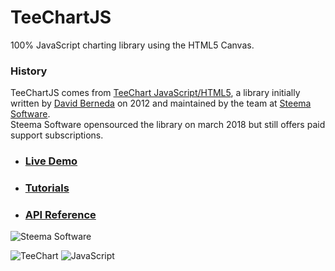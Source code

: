 # TeeChartJS
100% JavaScript charting library using the HTML5 Canvas.

### History

TeeChartJS comes from [TeeChart JavaScript/HTML5](https://www.steema.com/product/html5), a library initially written by [David Berneda](https://github.com/davidberneda) on 2012 and maintained by the team at [Steema Software](https://www.steema.com).  
Steema Software opensourced the library on march 2018 but still offers paid support subscriptions.

* ### [Live Demo](https://www.steema.com/files/public/teechart/html5/latest/demos/)
* ### [Tutorials](https://github.com/Steema/TeeChartJS/wiki)
* ### [API Reference](http://teechart.net/docs/TeeChartHTML5Reference.htm)

![Steema Software](https://raw.githubusercontent.com/wiki/Steema/TeeChartJS/logo-steema.png)  

![TeeChart](https://raw.githubusercontent.com/wiki/Steema/TeeChartJS/teechart.png)
![JavaScript](https://raw.githubusercontent.com/wiki/Steema/TeeChartJS/teechart_html5.png)
